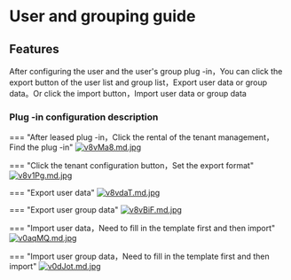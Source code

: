 # User and grouping guide

## Features
After configuring the user and the user's group plug -in，You can click the export button of the user list and group list，Export user data or group data。Or click the import button，Import user data or group data

### Plug -in configuration description

=== "After leased plug -in，Click the rental of the tenant management，Find the plug -in"
    [![v8vMa8.md.jpg](https://s1.ax1x.com/2022/08/11/v8vMa8.md.jpg)](https://imgtu.com/i/v8vMa8)

=== "Click the tenant configuration button，Set the export format"
    [![v8v1Pg.md.jpg](https://s1.ax1x.com/2022/08/11/v8v1Pg.md.jpg)](https://imgtu.com/i/v8v1Pg)

=== "Export user data"
    [![v8vdaT.md.jpg](https://s1.ax1x.com/2022/08/11/v8vdaT.md.jpg)](https://imgtu.com/i/v8vdaT)

=== "Export user group data"
    [![v8vBiF.md.jpg](https://s1.ax1x.com/2022/08/11/v8vBiF.md.jpg)](https://imgtu.com/i/v8vBiF)

=== "Import user data，Need to fill in the template first and then import"
    [![v0aqMQ.md.jpg](https://s1.ax1x.com/2022/08/16/v0aqMQ.md.jpg)](https://imgtu.com/i/v0aqMQ)

=== "Import user group data，Need to fill in the template first and then import"
    [![v0dJot.md.jpg](https://s1.ax1x.com/2022/08/16/v0dJot.md.jpg)](https://imgtu.com/i/v0dJot)
